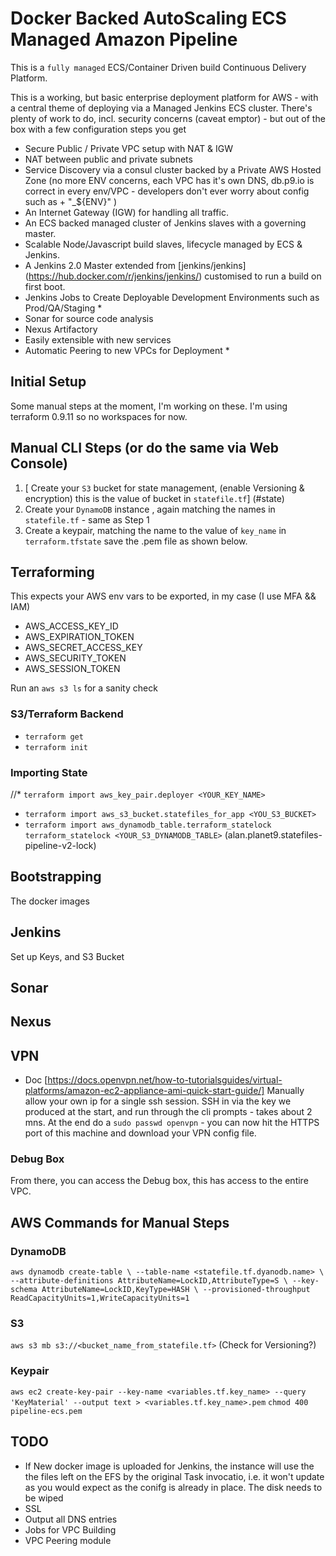 # Docker Backed AutoScaling ECS Managed Amazon Pipeline

This is a  `fully managed` ECS/Container Driven build Continuous Delivery Platform.

This is a working, but basic enterprise deployment platform for AWS - with a central theme of deploying via a Managed Jenkins ECS cluster.  There's plenty of work to do, incl. security concerns (caveat emptor) - but out of the box with a few configuration steps you get

* Secure Public / Private  VPC setup with NAT & IGW
* NAT between public and private subnets
* Service Discovery via a consul cluster backed by a Private AWS Hosted Zone (no more ENV concerns, each VPC has it's own DNS, db.p9.io is correct in every env/VPC -  developers don't ever worry about config such as + "_${ENV}" )
* An Internet Gateway  (IGW) for handling all traffic.
* An ECS backed managed cluster of Jenkins slaves with a governing master.
* Scalable Node/Javascript build slaves, lifecycle managed by ECS & Jenkins.
* A Jenkins 2.0 Master extended from [jenkins/jenkins] (https://hub.docker.com/r/jenkins/jenkins/)  customised to run a build on first boot.
* Jenkins Jobs to Create Deployable Development Environments such as Prod/QA/Staging *
* Sonar for source code analysis
* Nexus Artifactory
* Easily extensible with new services
* Automatic Peering to new VPCs for Deployment *


## Initial Setup
Some manual steps at the moment, I'm working on these.  I'm using terraform 0.9.11 so no workspaces for now.

## Manual CLI Steps (or do the same  via Web Console)
1. [ Create your `S3` bucket for state management, (enable Versioning & encryption) this is the value of bucket in `statefile.tf`] (#state)
2. Create your `DynamoDB` instance , again matching the names in `statefile.tf` - same as Step 1
3. Create a keypair, matching the name to the value of `key_name` in `terraform.tfstate` save the .pem file as shown below.

## Terraforming
This expects your AWS env vars to be exported, in my case (I use MFA && IAM)
* AWS_ACCESS_KEY_ID
* AWS_EXPIRATION_TOKEN 
* AWS_SECRET_ACCESS_KEY
* AWS_SECURITY_TOKEN
* AWS_SESSION_TOKEN

Run an `aws s3 ls` for a sanity check

### S3/Terraform Backend
* `terraform get`
* `terraform init`

### <a name="state"></a> Importing State
//* `terraform import aws_key_pair.deployer <YOUR_KEY_NAME>`
* `terraform import aws_s3_bucket.statefiles_for_app <YOU_S3_BUCKET>`
* `terraform import aws_dynamodb_table.terraform_statelock terraform_statelock <YOUR_S3_DYNAMODB_TABLE>` (alan.planet9.statefiles-pipeline-v2-lock)


## Bootstrapping
The docker images

## Jenkins
Set up Keys, and S3 Bucket
## Sonar
## Nexus
## VPN
* Doc [https://docs.openvpn.net/how-to-tutorialsguides/virtual-platforms/amazon-ec2-appliance-ami-quick-start-guide/]
Manually allow your own ip for a single ssh session. SSH in via the key we produced at the start, and run through the cli prompts - takes about 2 mns. At the end do a `sudo passwd openvpn` - you can now hit the HTTPS port of this machine and download your VPN config file.  

### Debug Box
From there, you can access the Debug box, this has access to the entire VPC.


## AWS Commands for Manual Steps
### DynamoDB
`aws dynamodb create-table \
    --table-name <statefile.tf.dyanodb.name> \
    --attribute-definitions AttributeName=LockID,AttributeType=S \
    --key-schema AttributeName=LockID,KeyType=HASH \
    --provisioned-throughput ReadCapacityUnits=1,WriteCapacityUnits=1`

### S3
`aws s3 mb s3://<bucket_name_from_statefile.tf>` (Check for Versioning?)

### Keypair
`aws ec2 create-key-pair --key-name <variables.tf.key_name> --query 'KeyMaterial' --output text > <variables.tf.key_name>.pem`
`chmod 400 pipeline-ecs.pem`



## TODO
* If New docker image is uploaded for Jenkins, the instance will use the the  files left on the EFS by the original Task invocatio, i.e. it won't update as you would expect as  the conifg is already in place. The disk needs to be wiped
* SSL
* Output all DNS entries
* Jobs for VPC Building
* VPC Peering module
